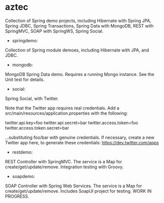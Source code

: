aztec
=====

Collection of Spring demo projects, including Hibernate with Spring JPA, Spring JDBC, Spring Transactions, Spring Data with MongoDB, REST with SpringMVC, SOAP with SpringWS, Spring Social.

- springdemo:

Collection of Spring module demoes, including Hibernate with JPA, and JDBC.

- mongodb:

MongoDB Spring Data demo.  Requires a running Mongo instance.  See the Unit test for details.

- social:

Spring Social, with Twitter.

Note that the Twitter app requires real credentials.  Add a src/main/resources/application.properties with the following:

twitter.api.key=foo
twitter.api.secret=bar
twitter.access.token=foo
twitter.access.token.secret=bar

...substituting foo/bar with genuine credentials.  If necessary, create a new Twitter app here, to generate these credentials: https://dev.twitter.com/apps

- restdemo:

REST Controller with SpringMVC.  The service is a Map for create/get/update/remove.  Integration testing with Groovy.

- soapdemo:

SOAP Controller with Spring Web Services.  The service is a Map for create/get/update/remove.  Includes SoapUI project for testing.  WORK IN PROGRESS.